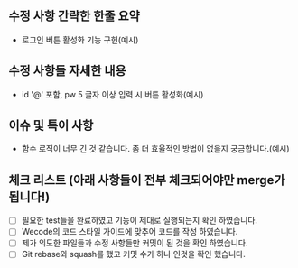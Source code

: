 ## 수정 사항 간략한 한줄 요약
- 로그인 버튼 활성화 기능 구현(예시)
		 
## 수정 사항들 자세한 내용
- id '@' 포함, pw 5 글자 이상 입력 시 버튼 활성화(예시)

## 이슈 및 특이 사항
- 함수 로직이 너무 긴 것 같습니다. 좀 더 효율적인 방법이 없을지 궁금합니다.(예시) 

## 체크 리스트 (아래 사항들이 전부 체크되어야만 merge가 됩니다!)
- [ ] 필요한 test들을 완료하였고 기능이 제대로 실행되는지 확인 하였습니다.
- [ ] Wecode의 코드 스타일 가이드에 맞추어 코드를 작성 하였습니다.
- [ ] 제가 의도한 파일들과 수정 사항들만 커밋이 된 것을 확인 하였습니다.
- [ ] Git rebase와 squash를 했고 커밋 수가 하나 인것을 확인 했습니다.
